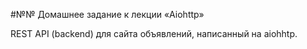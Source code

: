 #№№ Домашнее задание к лекции «Aiohttp»

REST API (backend) для сайта объявлений, написанный на aiohhtp.


